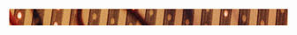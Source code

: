 <img src="https://github.com/tvieira/tvieira/blob/master/assets/github-header.gif" width="854" height="30">
